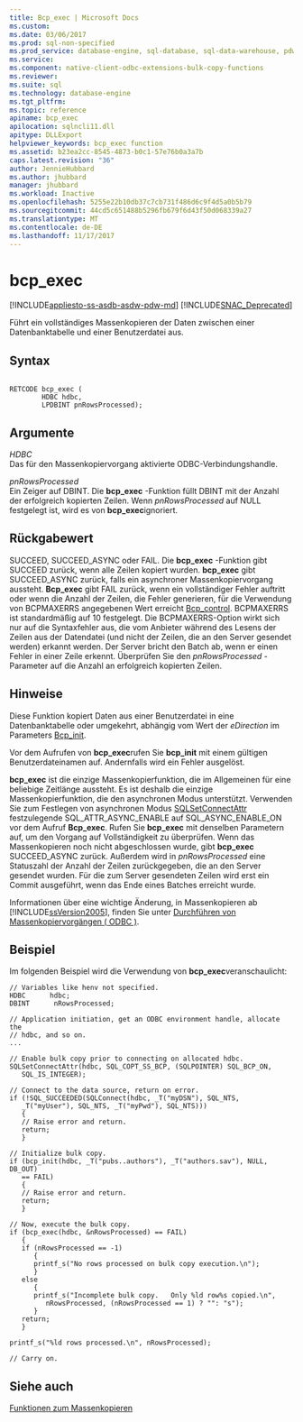 ```yaml
---
title: Bcp_exec | Microsoft Docs
ms.custom: 
ms.date: 03/06/2017
ms.prod: sql-non-specified
ms.prod_service: database-engine, sql-database, sql-data-warehouse, pdw
ms.service: 
ms.component: native-client-odbc-extensions-bulk-copy-functions
ms.reviewer: 
ms.suite: sql
ms.technology: database-engine
ms.tgt_pltfrm: 
ms.topic: reference
apiname: bcp_exec
apilocation: sqlncli11.dll
apitype: DLLExport
helpviewer_keywords: bcp_exec function
ms.assetid: b23ea2cc-8545-4873-b0c1-57e76b0a3a7b
caps.latest.revision: "36"
author: JennieHubbard
ms.author: jhubbard
manager: jhubbard
ms.workload: Inactive
ms.openlocfilehash: 5255e22b10db37c7cb731f486d6c9f4d5a0b5b79
ms.sourcegitcommit: 44cd5c651488b5296fb679f6d43f50d068339a27
ms.translationtype: MT
ms.contentlocale: de-DE
ms.lasthandoff: 11/17/2017
---
```

# <a name="bcpexec"></a>bcp_exec
[!INCLUDE[appliesto-ss-asdb-asdw-pdw-md](../../includes/appliesto-ss-asdb-asdw-pdw-md.md)]
[!INCLUDE[SNAC_Deprecated](../../includes/snac-deprecated.md)]

  Führt ein vollständiges Massenkopieren der Daten zwischen einer Datenbanktabelle und einer Benutzerdatei aus.  
  
## <a name="syntax"></a>Syntax  
  
```  
  
RETCODE bcp_exec (  
        HDBC hdbc,  
        LPDBINT pnRowsProcessed);  
```  
  
## <a name="arguments"></a>Argumente  
 *HDBC*  
 Das für den Massenkopiervorgang aktivierte ODBC-Verbindungshandle.  
  
 *pnRowsProcessed*  
 Ein Zeiger auf DBINT. Die **bcp_exec** -Funktion füllt DBINT mit der Anzahl der erfolgreich kopierten Zeilen. Wenn *pnRowsProcessed* auf NULL festgelegt ist, wird es von **bcp_exec**ignoriert.  
  
## <a name="returns"></a>Rückgabewert  
 SUCCEED, SUCCEED_ASYNC oder FAIL. Die **bcp_exec** -Funktion gibt SUCCEED zurück, wenn alle Zeilen kopiert wurden. **bcp_exec** gibt SUCCEED_ASYNC zurück, falls ein asynchroner Massenkopiervorgang aussteht. **Bcp_exec** gibt FAIL zurück, wenn ein vollständiger Fehler auftritt oder wenn die Anzahl der Zeilen, die Fehler generieren, für die Verwendung von BCPMAXERRS angegebenen Wert erreicht [Bcp_control](../../relational-databases/native-client-odbc-extensions-bulk-copy-functions/bcp-control.md). BCPMAXERRS ist standardmäßig auf 10 festgelegt. Die BCPMAXERRS-Option wirkt sich nur auf die Syntaxfehler aus, die vom Anbieter während des Lesens der Zeilen aus der Datendatei (und nicht der Zeilen, die an den Server gesendet werden) erkannt werden. Der Server bricht den Batch ab, wenn er einen Fehler in einer Zeile erkennt. Überprüfen Sie den *pnRowsProcessed* -Parameter auf die Anzahl an erfolgreich kopierten Zeilen.  
  
## <a name="remarks"></a>Hinweise  
 Diese Funktion kopiert Daten aus einer Benutzerdatei in eine Datenbanktabelle oder umgekehrt, abhängig vom Wert der *eDirection* im Parameters [Bcp_init](../../relational-databases/native-client-odbc-extensions-bulk-copy-functions/bcp-init.md).  
  
 Vor dem Aufrufen von **bcp_exec**rufen Sie **bcp_init** mit einem gültigen Benutzerdateinamen auf. Andernfalls wird ein Fehler ausgelöst.  
  
 **bcp_exec** ist die einzige Massenkopierfunktion, die im Allgemeinen für eine beliebige Zeitlänge aussteht. Es ist deshalb die einzige Massenkopierfunktion, die den asynchronen Modus unterstützt. Verwenden Sie zum Festlegen von asynchronen Modus [SQLSetConnectAttr](../../relational-databases/native-client-odbc-api/sqlsetconnectattr.md) festzulegende SQL_ATTR_ASYNC_ENABLE auf SQL_ASYNC_ENABLE_ON vor dem Aufruf **Bcp_exec**. Rufen Sie **bcp_exec** mit denselben Parametern auf, um den Vorgang auf Vollständigkeit zu überprüfen. Wenn das Massenkopieren noch nicht abgeschlossen wurde, gibt **bcp_exec** SUCCEED_ASYNC zurück. Außerdem wird in *pnRowsProcessed* eine Statuszahl der Anzahl der Zeilen zurückgegeben, die an den Server gesendet wurden. Für die zum Server gesendeten Zeilen wird erst ein Commit ausgeführt, wenn das Ende eines Batches erreicht wurde.  
  
 Informationen über eine wichtige Änderung, in Massenkopieren ab [!INCLUDE[ssVersion2005](../../includes/ssversion2005-md.md)], finden Sie unter [Durchführen von Massenkopiervorgängen &#40; ODBC &#41;](../../relational-databases/native-client-odbc-bulk-copy-operations/performing-bulk-copy-operations-odbc.md).  
  
## <a name="example"></a>Beispiel  
 Im folgenden Beispiel wird die Verwendung von **bcp_exec**veranschaulicht:  
  
```  
// Variables like henv not specified.  
HDBC      hdbc;  
DBINT      nRowsProcessed;  
  
// Application initiation, get an ODBC environment handle, allocate the  
// hdbc, and so on.  
...   
  
// Enable bulk copy prior to connecting on allocated hdbc.  
SQLSetConnectAttr(hdbc, SQL_COPT_SS_BCP, (SQLPOINTER) SQL_BCP_ON,  
   SQL_IS_INTEGER);  
  
// Connect to the data source, return on error.  
if (!SQL_SUCCEEDED(SQLConnect(hdbc, _T("myDSN"), SQL_NTS,  
   _T("myUser"), SQL_NTS, _T("myPwd"), SQL_NTS)))  
   {  
   // Raise error and return.  
   return;  
   }  
  
// Initialize bulk copy.   
if (bcp_init(hdbc, _T("pubs..authors"), _T("authors.sav"), NULL, DB_OUT)  
   == FAIL)  
   {  
   // Raise error and return.  
   return;  
   }  
  
// Now, execute the bulk copy.   
if (bcp_exec(hdbc, &nRowsProcessed) == FAIL)  
   {  
   if (nRowsProcessed == -1)  
      {  
      printf_s("No rows processed on bulk copy execution.\n");  
      }  
   else  
      {  
      printf_s("Incomplete bulk copy.   Only %ld row%s copied.\n",  
         nRowsProcessed, (nRowsProcessed == 1) ? "": "s");  
      }  
   return;  
   }  
  
printf_s("%ld rows processed.\n", nRowsProcessed);  
  
// Carry on.  
```  
  
## <a name="see-also"></a>Siehe auch  
 [Funktionen zum Massenkopieren](../../relational-databases/native-client-odbc-extensions-bulk-copy-functions/sql-server-driver-extensions-bulk-copy-functions.md)  
  
  

